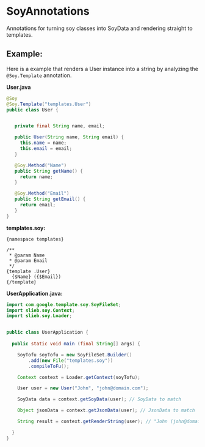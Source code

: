 SoyAnnotations
==============

Annotations for turning soy classes into SoyData and rendering straight to templates.


## Example:

Here is a example that renders a User instance into a string by analyzing the `@Soy.Template` annotation.

**User.java**
```java
@Soy
@Soy.Template("templates.User")
public class User {


   private final String name, email;

   public User(String name, String email) {
     this.name = name;
     this.email = email;
   }

   @Soy.Method("Name")
   public String getName() {
     return name;
   }

   @Soy.Method("Email")
   public String getEmail() {
     return email;
   }
}
```


**templates.soy:**
```soy
{namespace templates}

/**
 * @param Name
 * @param Email
 */
{template .User} 
  {$Name} ({$Email})
{/template}
```


**UserApplication.java:**
```java
import com.google.template.soy.SoyFileSet;
import slieb.soy.Context;
import slieb.soy.Loader;


public class UserApplication {
  
  public static void main (final String[] args) {

    SoyTofu soyTofu = new SoyFileSet.Builder()
        .add(new File("templates.soy"))
        .compileToFu();

    Context context = Loader.getContext(soyTofu);

    User user = new User("John", "john@domain.com");

    SoyData data = context.getSoyData(user); // SoyData to match

    Object jsonData = context.getJsonData(user); // JsonData to match

    String result = context.getRenderString(user); // "John (john@domain.com)"

  }
}
```
